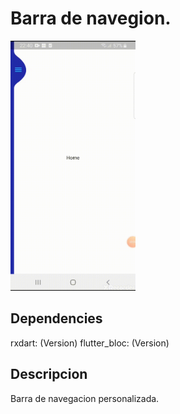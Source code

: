 # Barra de navegion.

<img src="gif/barra_animada.gif" width="200" height="400">

##  Dependencies

  rxdart: (Version)
  flutter_bloc: (Version)

## Descripcion 

Barra de navegacion personalizada. 
